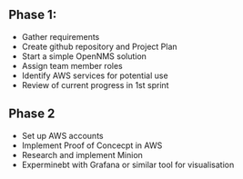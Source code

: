 ## Phase 1:
* Gather requirements
* Create github repository and Project Plan
* Start a simple OpenNMS solution
* Assign team member roles 
* Identify AWS services for potential use 
* Review of current progress in 1st sprint

## Phase 2
* Set up AWS accounts 
* Implement Proof of Concecpt in AWS
* Research and implement Minion
* Experminebt with Grafana or similar tool for visualisation
